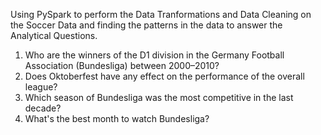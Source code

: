 Using PySpark to perform the Data Tranformations and Data Cleaning  on the Soccer Data and finding the patterns in 
the data to answer the Analytical Questions.

1. Who are the winners of the D1 division in the Germany Football Association (Bundesliga) between 2000–2010?
2. Does Oktoberfest have any effect on the performance of the overall league?
3. Which season of Bundesliga was the most competitive in the last decade?
4. What's the best month to watch Bundesliga?

